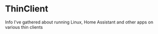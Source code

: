 # ThinClient
Info I've gathered about running Linux, Home Assistant and other apps on various thin clients
